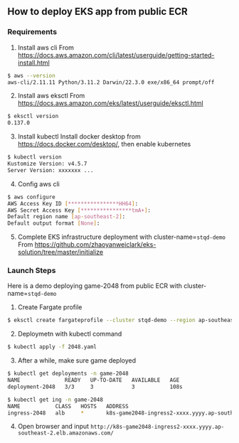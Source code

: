## How to deploy EKS app from public ECR

### Requirements

1. Install aws cli
From <https://docs.aws.amazon.com/cli/latest/userguide/getting-started-install.html>
```bash
$ aws --version
aws-cli/2.11.11 Python/3.11.2 Darwin/22.3.0 exe/x86_64 prompt/off
```

2. Install aws eksctl
From <https://docs.aws.amazon.com/eks/latest/userguide/eksctl.html>
```bash
$ eksctl version
0.137.0
```

3. Install kubectl
Install docker desktop from <https://docs.docker.com/desktop/>, then enable kubernetes
```bash
$ kubectl version
Kustomize Version: v4.5.7
Server Version: xxxxxxx ...
```

4. Config aws cli
```bash
$ aws configure
AWS Access Key ID [****************HH64]: 
AWS Secret Access Key [****************tmA+]: 
Default region name [ap-southeast-2]: 
Default output format [None]:
```

5. Complete EKS infrastructure deployment with cluster-name=`stqd-demo`
From <https://github.com/zhaoyanweiclark/eks-solution/tree/master/initialize>

### Launch Steps

Here is a demo deploying game-2048 from public ECR with cluster-name=`stqd-demo`

1. Create Fargate profile
```bash
$ eksctl create fargateprofile --cluster stqd-demo --region ap-southeast-2 --name game-2048 --namespace game-2048
```

2. Deploymetn with kubectl command
```bash
$ kubectl apply -f 2048.yaml
```

3. After a while, make sure game deployed
```bash
$ kubectl get deployments -n game-2048
NAME              READY   UP-TO-DATE   AVAILABLE   AGE
deployment-2048   3/3     3            3           108s

$ kubectl get ing -n game-2048
NAME           CLASS   HOSTS   ADDRESS                                                            PORTS   AGE
ingress-2048   alb     *       k8s-game2048-ingress2-xxxx.yyyy.ap-southeast-2.elb.amazonaws.com   80      2m39s
```

4. Open browser and input `http://k8s-game2048-ingress2-xxxx.yyyy.ap-southeast-2.elb.amazonaws.com/`
